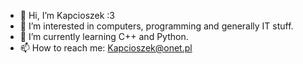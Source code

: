 - 👋 Hi, I’m Kapcioszek :3 
- 👀 I’m interested in computers, programming and generally IT stuff.
- 🌱 I’m currently learning C++ and Python.
- 📫 How to reach me: Kapcioszek@onet.pl

<!---
The-one-and-only-Kapcioszek/The-one-and-only-Kapcioszek is a ✨ special ✨ repository because its `README.md` (this file) appears on your GitHub profile.
You can click the Preview link to take a look at your changes.
--->
